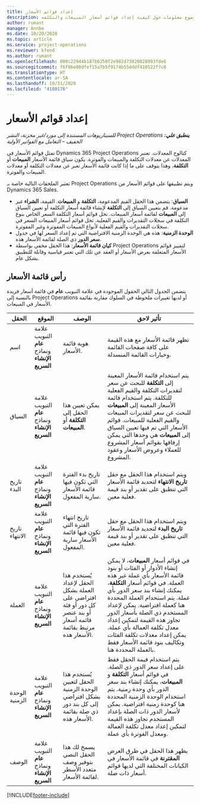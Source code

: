 ```yaml
---
title: إعداد قوائم الأسعار
description: يوفر هذا الموضوع معلومات حول كيفية إعداد قوائم أسعار المبيعات والتكلفة.
author: rumant
manager: Annbe
ms.date: 10/20/2020
ms.topic: article
ms.service: project-operations
ms.reviewer: kfend
ms.author: rumant
ms.openlocfilehash: 000c22944b187b6250f2e982d73020028093fde6
ms.sourcegitcommit: f6f86e80dfef15a7b5f9174b55dddf410522f7c8
ms.translationtype: HT
ms.contentlocale: ar-SA
ms.lasthandoff: 10/31/2020
ms.locfileid: "4180176"
---
```

# <a name="set-up-price-lists"></a>إعداد قوائم الأسعار

_**ينطبق علي:** ‏‫Project Operations للسيناريوهات المستندة إلى مورد/غير مخزنة‬، ‏‫النشر الخفيف – التعامل مع الفواتير الأولية‬_

تمثل قوائم الأسعار في Dynamics 365 Project Operations كتالوج المعدلات. تعتبر المعدلات عن معدلات التكلفة والمبيعات والفوترة. يكون سياق قائمة الأسعار **المبيعات** أو **التكلفة**، وهذا يتوقف على ما إذا كانت قائمة الأسعار تعبر عن معدلات التكلفة أو معدلات المبيعات والفوترة.

تعتبر الملحقات التالية خاصة بـ Project Operations ويتم تطبيقها على قوائم الأسعار من Dynamics 365 Sales.

- **السياق**: يتضمن هذا الحقل القيم المدعومة، **التكلفة** و **المبيعات**. القيمة، **الشراء** غير مدعومة. قم بتعيين السياق إلى **التكلفة** لإنشاء قائمة أسعار التكلفة أو تعيين السياق إلى **المبيعات** لقائمة أسعار المبيعات. تحل قوائم أسعار التكلفة السعر الخاص بنوع التكلفة في سجلات التقديرات والقيم الفعلية. تحل قوائم أسعار المبيعات السعر في سجلات التقديرات والقيم الفعلية لأنواع المبيعات المفوترة وغير المفوترة.
- **الوحدة الزمنية‬**: هذه هي الوحدة الزمنية‬ الافتراضية التي تم إعداد السعر لها في جدول **سعر الدور** ذي الصلة لقائمة الأسعار هذه.
- **كيان قائمة الأسعار**: هذا الحقل مخفي بواسطة Project Operations لتمييز قوائم الأسعار المتعلقة بعرض الأسعار أو العقد عن تلك التي تعتبر قياسية وقابلة للتطبيق بشكل عام.

## <a name="price-list-header"></a>رأس قائمة الأسعار

يتضمن الجدول التالي الحقول الموجودة في علامة التبويب **عام** في قائمة أسعار فريدة بالنسبة إلى Project Operations أو لديها تغييرات ملحوظة في السلوك مقارنة بقائمة الأسعار في المبيعات.

| الحقل | الموقع | ‏‏الوصف | تأثير لاحق |
| --- | --- | --- | --- |
| اسم | علامة التبويب **عام** ونماذج **الإنشاء السريع** | ‏‏هوية قائمة الأسعار. | تظهر قائمة الأسعار مع هذه القيمة على كافة صفحات القائمة وخيارات القائمة المنسدلة.|
| السياق | علامة التبويب **عام** ونماذج **الإنشاء السريع** | يمكن تعيين هذا الحقل إلى **التكلفة** أو **المبيعات**. | يتم استخدام قائمة الأسعار المعينة إلى **التكلفة** للبحث عن سعر لتقديرات التكلفة والقيم الفعلية للتكلفة. يتم استخدام قائمة الأسعار المعينة إلى **المبيعات** للبحث عن سعر لتقديرات المبيعات والقيم الفعلية للمبيعات. قوائم الأسعار التي تم فيها تعيين السياق إلى **المبيعات** هي وحدها التي يمكن إرفاقها بقوائم أسعار المشروع للعملاء وعروض الأسعار وعقود المشروع. |
| تاريخ البدء | علامة التبويب **عام** ونماذج **الإنشاء السريع** | تاريخ بدء الفترة التي تكون فيها قائمة الأسعار سارية المفعول. | ويتم استخدام هذا الحقل مع حقل **تاريخ الانتهاء** لتحديد قائمة الأسعار التي تنطبق على تقدير أو بند قيمة فعلية معين. |
| تاريخ الانتهاء | علامة التبويب **عام** ونماذج **الإنشاء السريع** | تاريخ انتهاء الفترة التي تكون فيها قائمة الأسعار سارية المفعول. | ويتم استخدام هذا الحقل مع حقل **تاريخ البدء** لتحديد قائمة الأسعار التي تنطبق على تقدير أو بند قيمة فعلية معين. |
| ‏‏العملة | علامة التبويب **عام** ونماذج **الإنشاء السريع** | يُستخدم هذا الحقل لإعداد العملة بشكل افتراضي على كل دور أو فئة أو بند عنصر قائمه أسعار مرتبط بقائمة الأسعار هذه. | في قوائم أسعار **المبيعات**، لا يمكن إنشاء الأدوار أو الفئات أو بنود قائمة الأسعار بأي عملة غير هذه العملة. في قوائم أسعار **التكلفة**، يمكنك إنشاء بند سعر الدور بأي عملة. يتم استخدام العملة المحددة هنا كعملة افتراضية. يمكن لإعداد المستخدم ذي الصلة بأسعار الدور تجاوز هذه القيمة لتمكين إعداد معدل تكلفة العمالة بأي عملة. يمكن إعداد معدلات تكلفة الفئات وتكاليف بنود قائمة الأسعار فقط بالعملة المحددة هنا. |
| الوحدة الزمنية | علامة التبويب **عام** ونماذج **الإنشاء السريع** | يُستخدم هذا الحقل لتعيين الوحدة الزمنية بشكل افتراضي إلى كل بند دور ذي صلة بقائمة الأسعار هذه. | يتم استخدام قيمة الحقل فقط على إعداد سعر الدور ذي الصلة. في قوائم أسعار **التكلفة** و **المبيعات**، يمكنك إنشاء بند سعر الدور بأي وحدة زمنية. يتم استخدام الوحدة الزمنية المحددة هنا كوحدة زمنية افتراضية. يمكن لأسعار الدور ذات الصلة بإعداد المستخدم تجاوز هذه القيمة لتمكين إعداد معدل تكلفة العمالة ومعدل الفوترة بأي عملة. |
| ‏‏الوصف | علامة التبويب **عام** ونماذج **الإنشاء السريع** | يسمح لك هذا الحقل النصي بتوفير وصف متعدد الأسطر لقائمة الأسعار. | يظهر هذا الحقل في طرق العرض **المقترنة** في قائمة الأسعار في الكيانات المختلفة التي لديها قوائم أسعار ذات صلة. |


[!INCLUDE[footer-include](../includes/footer-banner.md)]